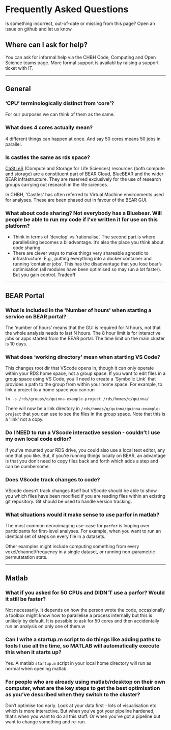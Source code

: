 # Frequently Asked Questions

Is something incorrect, out-of-date or missing from this page? Open an issue on github and let us know.

## Where can I ask for help?

You can ask for informal help via the CHBH Code, Computing and Open Science teams page. More formal support is availabl by raising a support ticket with IT.

---

## General

### ‘CPU’ terminologically distinct from ‘core’?

For our purposes we can think of them as the same.

### What does 4 cores actually mean?

4 different things can happen at once. And say 50 cores means 50 jobs in parallel.

### Is castles the same as rds space?

[CaStLeS](https://intranet.birmingham.ac.uk/it/teams/infrastructure/research/bear/castles/castles.aspx) (Compute and Storage for Life Sciences) resources (both compute and storage) are a constituent part of BEAR Cloud, BlueBEAR and the wider BEAR infrastructure. They are reserved exclusively for the use of research groups carrying out research in the life sciences.

In CHBH, 'Castles' has often referred to Virtual Machine environments used for analyses. These are been phased out in favour of the BEAR GUI.

### What about code sharing? Not everybody has a Bluebear. Will people be able to run my code if I’ve written it for use on this platform?

- Think in terms of ‘develop’ vs ‘rationalise’. The second part is where parallelising becomes a bi advantage. It’s also the place you think about code sharing.
- There are clever ways to make things very shareable agnostic to infrastructure. E.g., putting everything into a docker container and running ‘container jobs’. This has the disadvantage that you lose bear’s optimisation (all modules have been optimised so may run a lot faster). But you gain control. Tradeoff

---

## BEAR Portal

### What is included in the 'Number of hours' when starting a service on BEAR portal?

The ‘number of hours’ means that the GUI is required for N hours, not that the whole analysis needs to last N hours.  The 8 hour limit is for interactive jobs or apps started from the BEAR portal. The time limit on the main cluster is 10 days.

### What does ‘working directory’ mean when starting VS Code?

This changes root dir that VScode opens in, though it can only operate within your RDS home space, not a group space. If you want to edit files in a group space using VS Code, you'll need to create a 'Symbolic Link' that provides a path to the group from within your home space. For example, to link a project to a home space you can run

```shell
ln -s /rds/groups/q/quinna-example-project /rds/homes/q/quinna/
```

There will now be a link directory in `/rds/homes/q/quinna/quinna-example-project` that you can use to see the files in the group space. Note that this is a 'link' not a copy.

### Do I NEED to run a VScode interactive session - couldn’t I use my own local code editor?

If you’ve mounted your RDS drive, you could also use a local text editor, any one that you like. But, if you’re running things locally on BEAR, an advantage is that you don’t need to copy files back and forth which adds a step and can be cumbersome.

### Does VScode track changes to code?

VScode doesn’t track changes itself but VScode should be able to show you which files have been modified if you are reading files within an existing git repository. Git should be used to handle version tracking.

### What situations would it make sense to use parfor in matlab?

The most common neuroimaging use-case for `parfor` is looping over participants for first-level analyses. For example, when you want to run an identical set of steps on every file in a datasets.

Other examples might include computing something from every voxel/channel/frequency in a single dataset, or running non-parametric permutatation stats.

---

## Matlab

### What if you asked for 50 CPUs and DIDN’T use a parfor? Would it still be faster?

Not necessarily. It depends on how the person wrote the code, occasionally a toolbox might know how to parallelise a process internally but this is unlikely by default. It is possible to ask for 50 cores and then accidentally run an analysis on only one of them.w

### Can I write a startup.m script to do things like adding paths to tools I use all the time, so MATLAB will automatically execute this when it starts up?

Yes. A matlab `startup.m` script in your local home directory will run as normal when opening matlab.

### For people who are already using matlab/rdesktop on their own computer, what are the key steps to get the best optimisation as you’ve described when they switch to the cluster?

Don’t optimise too early. Look at your data first - lots of visualisation etc which is more interactive. But when you’ve got your pipeline hardened, that’s when you want to do all this stuff. Or when you’ve got a pipeline but want to change something and re-run.
